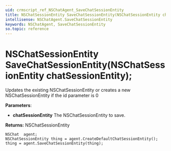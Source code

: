 ```yaml
---
uid: crmscript_ref_NSChatAgent_SaveChatSessionEntity
title: NSChatSessionEntity SaveChatSessionEntity(NSChatSessionEntity chatSessionEntity);
intellisense: NSChatAgent.SaveChatSessionEntity
keywords: NSChatAgent, SaveChatSessionEntity
so.topic: reference
---
```


# NSChatSessionEntity SaveChatSessionEntity(NSChatSessionEntity chatSessionEntity);

Updates the existing NSChatSessionEntity or creates a new NSChatSessionEntity if the id parameter is 0

**Parameters**:
* **chatSessionEntity** The NSChatSessionEntity to save.

**Returns:** NSChatSessionEntity

```crmscript
NSChat  agent;
NSChatSessionEntity thing = agent.CreateDefaultChatSessionEntity();
thing = agent.SaveChatSessionEntity(thing);
```

